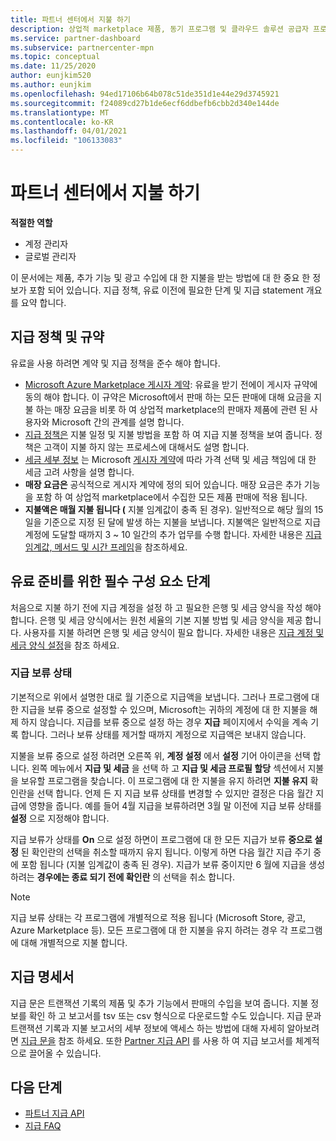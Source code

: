 ```yaml
---
title: 파트너 센터에서 지불 하기
description: 상업적 marketplace 제품, 동기 프로그램 및 클라우드 솔루션 공급자 프로그램을 통해 수입에 대 한 지불을 Microsoft 파트너로 받는 방법에 대해 알아봅니다. 지급 policy, 지급 보류가 status 및 지급 문을 포함 합니다.
ms.service: partner-dashboard
ms.subservice: partnercenter-mpn
ms.topic: conceptual
ms.date: 11/25/2020
author: eunjkim520
ms.author: eunjkim
ms.openlocfilehash: 94ed17106b64b078c51de351d1e44e29d3745921
ms.sourcegitcommit: f24089cd27b1de6ecf6ddbefb6cbb2d340e144de
ms.translationtype: MT
ms.contentlocale: ko-KR
ms.lasthandoff: 04/01/2021
ms.locfileid: "106133083"
---
```

# <a name="getting-paid-in-partner-center"></a>파트너 센터에서 지불 하기

**적절한 역할**

- 계정 관리자
- 글로벌 관리자

이 문서에는 제품, 추가 기능 및 광고 수입에 대 한 지불을 받는 방법에 대 한 중요 한 정보가 포함 되어 있습니다. 지급 정책, 유료 이전에 필요한 단계 및 지급 statement 개요를 요약 합니다.

## <a name="payout-policies-and-agreements"></a>지급 정책 및 규약

유료을 사용 하려면 계약 및 지급 정책을 준수 해야 합니다.

- [Microsoft Azure Marketplace 게시자 계약](https://go.microsoft.com/fwlink/p/?LinkID=699560): 유료을 받기 전에이 게시자 규약에 동의 해야 합니다. 이 규약은 Microsoft에서 판매 하는 모든 판매에 대해 요금을 지불 하는 매장 요금을 비롯 하 여 상업적 marketplace의 판매자 제품에 관련 된 사용자와 Microsoft 간의 관계를 설명 합니다.
- [지급 정책은](payout-policy-details.md) 지불 일정 및 지불 방법을 포함 하 여 지급 지불 정책을 보여 줍니다. 정책은 고객이 지불 하지 않는 프로세스에 대해서도 설명 합니다.
- [세금 세부 정보](tax-details-marketplace.md) 는 Microsoft [게시자 계약](https://go.microsoft.com/fwlink/p/?LinkID=699560)에 따라 가격 선택 및 세금 책임에 대 한 세금 고려 사항을 설명 합니다.
- **매장 요금은** 공식적으로 게시자 계약에 정의 되어 있습니다. 매장 요금은 추가 기능을 포함 하 여 상업적 marketplace에서 수집한 모든 제품 판매에 적용 됩니다.
- **지불액은 매월 지불 됩니다 (** 지불 임계값이 충족 된 경우). 일반적으로 해당 월의 15 일을 기준으로 지정 된 달에 발생 하는 지불을 보냅니다. 지불액은 일반적으로 지급 계정에 도달할 때까지 3 ~ 10 일간의 추가 업무를 수행 합니다. 자세한 내용은 [지급 임계값, 메서드 및 시간 프레임](payment-thresholds-methods-timeframes.md)을 참조하세요.

## <a name="prerequisite-steps-before-getting-paid"></a>유료 준비를 위한 필수 구성 요소 단계

처음으로 지불 하기 전에 지급 계정을 설정 하 고 필요한 은행 및 세금 양식을 작성 해야 합니다. 은행 및 세금 양식에서는 원천 세율의 기본 지불 방법 및 세금 양식을 제공 합니다. 사용자를 지불 하려면 은행 및 세금 양식이 필요 합니다. 자세한 내용은 [지급 계정 및 세금 양식 설정](set-up-your-payout-account.md)을 참조 하세요.

### <a name="payout-hold-status"></a>지급 보류 상태

기본적으로 위에서 설명한 대로 월 기준으로 지급액을 보냅니다. 그러나 프로그램에 대 한 지급을 보류 중으로 설정할 수 있으며, Microsoft는 귀하의 계정에 대 한 지불을 해제 하지 않습니다. 지급를 보류 중으로 설정 하는 경우 **지급** 페이지에서 수익을 계속 기록 합니다. 그러나 보류 상태를 제거할 때까지 계정으로 지급액은 보내지 않습니다.

지불을 보류 중으로 설정 하려면 오른쪽 위, **계정 설정** 에서 **설정** 기어 아이콘을 선택 합니다. 왼쪽 메뉴에서 **지급 및 세금** 을 선택 하 고 **지급 및 세금 프로필 할당** 섹션에서 지불을 보유할 프로그램을 찾습니다. 이 프로그램에 대 한 지불을 유지 하려면 **지불 유지** 확인란을 선택 합니다. 언제 든 지 지급 보류 상태를 변경할 수 있지만 결정은 다음 월간 지급에 영향을 줍니다. 예를 들어 4월 지급을 보류하려면 3월 말 이전에 지급 보류 상태를 **설정** 으로 지정해야 합니다.

지급 보류가 상태를 **On** 으로 설정 하면이 프로그램에 대 한 모든 지급가 보류 **중으로 설정** 된 확인란의 선택을 취소할 때까지 유지 됩니다. 이렇게 하면 다음 월간 지급 주기 중에 포함 됩니다 (지불 임계값이 충족 된 경우). 지급가 보류 중이지만 6 월에 지급을 생성 하려는 **경우에는 종료 되기 전에 확인란** 의 선택을 취소 합니다.

>[!Note]
> 지급 보류 상태는 각 프로그램에 개별적으로 적용 됩니다 (Microsoft Store, 광고, Azure Marketplace 등). 모든 프로그램에 대 한 지불을 유지 하려는 경우 각 프로그램에 대해 개별적으로 지불 합니다.

## <a name="payout-statements"></a>지급 명세서

지급 문은 트랜잭션 기록의 제품 및 추가 기능에서 판매의 수입을 보여 줍니다. 지불 정보를 확인 하 고 보고서를 tsv 또는 csv 형식으로 다운로드할 수도 있습니다. 지급 문과 트랜잭션 기록과 지불 보고서의 세부 정보에 액세스 하는 방법에 대해 자세히 알아보려면 [지급 문을](payout-statement.md) 참조 하세요. 또한 [Partner 지급 API](https://apidocs.microsoft.com/services/partnerpayouts) 를 사용 하 여 지급 보고서를 체계적으로 끌어올 수 있습니다.

## <a name="next-steps"></a>다음 단계

- [파트너 지급 API](https://apidocs.microsoft.com/services/partnerpayouts)
- [지급 FAQ](payout-faq.md)
